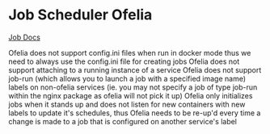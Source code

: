 # Job Scheduler Ofelia

[Job Docs](https://github.com/mcuadros/ofelia/blob/master/docs/jobs.md)

Ofelia does not support config.ini files when run in docker mode thus we need to always use the config.ini file for creating jobs
Ofelia does not support attaching to a running instance of a service
Ofelia does not support job-run (which allows you to launch a job with a specified image name) labels on non-ofelia services (ie. you may not specify a job of type job-run within the nginx package as ofelia will not pick it up)
Ofelia only initializes jobs when it stands up and does not listen for new containers with new labels to update it's schedules, thus Ofelia needs to be re-up'd every time a change is made to a job that is configured on another service's label
